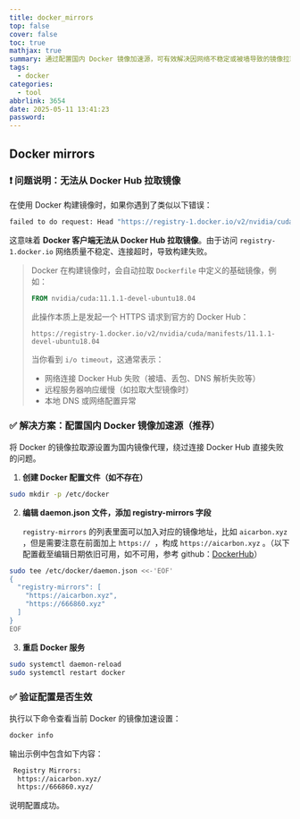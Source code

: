 ```yaml
---
title: docker_mirrors
top: false
cover: false
toc: true
mathjax: true
summary: 通过配置国内 Docker 镜像加速源，可有效解决因网络不稳定或被墙导致的镜像拉取超时、构建失败等问题。
tags:
  - docker
categories:
  - tool
abbrlink: 3654
date: 2025-05-11 13:41:23
password:
---
```


## Docker mirrors

### ❗ 问题说明：无法从 Docker Hub 拉取镜像

在使用 Docker 构建镜像时，如果你遇到了类似以下错误：

```bash
failed to do request: Head "https://registry-1.docker.io/v2/nvidia/cuda/manifests/11.1.1-devel-ubuntu18.04": dial tcp 31.13.96.193:443: i/o timeout
```

这意味着 **Docker 客户端无法从 Docker Hub 拉取镜像**。由于访问 `registry-1.docker.io` 网络质量不稳定、连接超时，导致构建失败。

> Docker 在构建镜像时，会自动拉取 `Dockerfile` 中定义的基础镜像，例如：
>
> ```dockerfile
> FROM nvidia/cuda:11.1.1-devel-ubuntu18.04
> ```
>
> 此操作本质上是发起一个 HTTPS 请求到官方的 Docker Hub：
>
> ```
> https://registry-1.docker.io/v2/nvidia/cuda/manifests/11.1.1-devel-ubuntu18.04
> ```
>
> 当你看到 `i/o timeout`，这通常表示：
>
> - 网络连接 Docker Hub 失败（被墙、丢包、DNS 解析失败等）
> - 远程服务器响应缓慢（如拉取大型镜像时）
> - 本地 DNS 或网络配置异常



### ✅ 解决方案：配置国内 Docker 镜像加速源（推荐）

将 Docker 的镜像拉取源设置为国内镜像代理，绕过连接 Docker Hub 直接失败的问题。

1. **创建 Docker 配置文件（如不存在）**

```bash
sudo mkdir -p /etc/docker
```

2. **编辑 daemon.json 文件，添加 registry-mirrors 字段**

   `registry-mirrors` 的列表里面可以加入对应的镜像地址，比如 `aicarbon.xyz` ，但是需要注意在前面加上 `https:// `，构成 `https://aicarbon.xyz` 。（以下配置截至编辑日期依旧可用，如不可用，参考 github：[DockerHub](https://github.com/dongyubin/DockerHub)）

```bash
sudo tee /etc/docker/daemon.json <<-'EOF'
{
  "registry-mirrors": [
    "https://aicarbon.xyz",
    "https://666860.xyz"
  ]
}
EOF
```

3. **重启 Docker 服务**

```bash
sudo systemctl daemon-reload
sudo systemctl restart docker
```



### ✅ 验证配置是否生效

执行以下命令查看当前 Docker 的镜像加速设置：

```bash
docker info
```

输出示例中包含如下内容：

```bash
 Registry Mirrors:
  https://aicarbon.xyz/
  https://666860.xyz/
```

说明配置成功。


